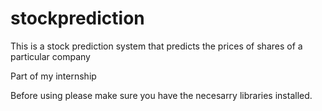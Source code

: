 # stockprediction
This is a stock prediction system that predicts the prices of shares of a particular company

Part of my internship

Before using please make sure you have the necesarry libraries installed.
